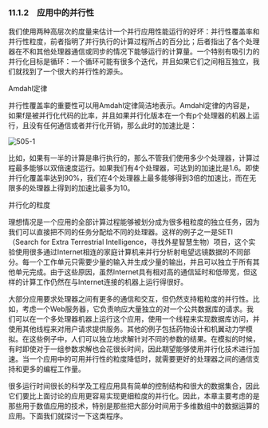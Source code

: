 ### 11.1.2　应用中的并行性

我们使用两种高层次的度量来估计一个并行应用性能运行的好坏：并行性覆盖率和并行性粒度，前者指明了并行执行的计算过程所占的百分比；后者指出了各个处理器在不和其他处理器通信或同步的情况下能够运行的计算量。一个特别有吸引力的并行化目标是循环：一个循环可能有很多个迭代，并且如果它们之间相互独立，我们就找到了一个很大的并行性的源头。

Amdahl定律

并行性覆盖率的重要性可以用Amdahl定律简洁地表示。Amdahl定律的内容是，如果f是被并行化代码的比率，并且如果并行化版本在一个有p个处理器的机器上运行，且没有任何通信或者并行化开销，那么此时的加速比是：

![505-1](../Images/image04861.jpeg)

比如，如果有一半的计算是串行执行的，那么不管我们使用多少个处理器，计算过程最多能够以双倍速度运行。如果我们有4个处理器，可达到的加速比是1.6。即使并行化覆盖率达到90%，我们在4个处理器上最多能够得到3倍的加速比，而在无限多的处理器上得到的加速比最多为10。

并行化的粒度

理想情况是一个应用的全部计算过程能够被划分成为很多粗粒度的独立任务，因为我们可以直接把不同的任务分配给不同的处理器。这样的例子之一是SETI（Search for Extra Terrestrial Intelligence，寻找外星智慧生物）项目，这个实验使用很多通过Internet相连的家庭计算机来并行分析射电望远镜数据的不同部分。每一个工作单元只需要少量的输入并生成少量的输出，并且可以独立于所有其他单元完成。由于这些原因，虽然Internet具有相对高的通信延时和低带宽，但这样的计算工作仍然在与Internet连接的机器上运行得很好。

大部分应用要求处理器之间有更多的通信和交互，但仍然支持粗粒度的并行性。比如，考虑一个Web服务器，它负责响应大量独立的对一个公共数据库的请求。我们可以在一个多处理器机器上运行这个应用，使用一个线程来实现数据库访问，并使用其他线程来对用户请求提供服务。其他的例子包括药物设计和机翼动力学模拟。在这些例子中，人们可以独立地求解针对不同的参数的结果。在模拟的时候，有时即使对于一组参数求解也会花很长时间，因此期望能够使用并行化技术进行加速。当一个应用中的可用并行性的粒度降低时，就需要更好的处理器之间的通信支持和更多的编程工作量。

很多运行时间很长的科学及工程应用具有简单的控制结构和很大的数据集合，因此它们要比上面讨论的应用更容易实现更细粒度的并行化。因此，本章主要考虑的是那些用于数值应用的技术，特别是那些把大部分时间用于多维数组中的数据运算的应用。下面我们就探讨一下这类程序。